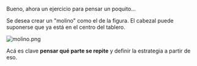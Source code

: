 Bueno, ahora un ejercicio para pensar un poquito... 

Se desea crear un "molino" como el de la figura. El cabezal puede suponerse que ya está en el centro del tablero.

![molino.png](https://raw.githubusercontent.com/sagrado-corazon-alcal/mumuki-guia-fundamentos-practica-procedimientos/master/images/molino.png)

Acá es clave **pensar qué parte se repite** y definir la estrategia a partir de eso.